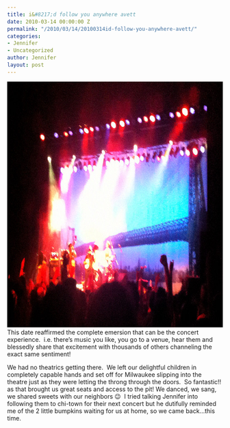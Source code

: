 ```yaml
---
title: i&#8217;d follow you anywhere avett
date: 2010-03-14 00:00:00 Z
permalink: "/2010/03/14/20100314id-follow-you-anywhere-avett/"
categories:
- Jennifer
- Uncategorized
author: Jennifer
layout: post
---
```


<img title="avett01" height="575" alt="avett01" width="950" class="alignleft size-full wp-image-619" src="/assets/images/iand-8217-d-follow-you-anywhere-avett/1268630191000-missing.jpg" />This date reaffirmed the complete emersion that can be the concert experience.  i.e. there&#8217;s music you like, you go to a venue, hear them and blessedly share that excitement with thousands of others channeling the exact same sentiment!

We had no theatrics getting there.  We left our delightful children in completely capable hands and set off for Milwaukee slipping into the theatre just as they were letting the throng through the doors.  So fantastic!! as that brought us great seats and access to the pit! We danced, we sang, we shared sweets with our neighbors 😉  I tried talking Jennifer into following them to chi-town for their next concert but he dutifully reminded me of the 2 little bumpkins waiting for us at home, so we came back&#8230;this time.
